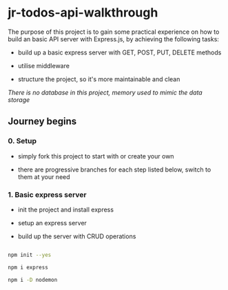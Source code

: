# jr-todos-api-walkthrough

The purpose of this project is to gain some practical experience on how to build an basic API server with Express.js, by achieving the following tasks:

- build up a basic express server with GET, POST, PUT, DELETE methods

- utilise middleware

- structure the project, so it's more maintainable and clean

_There is no database in this project, memory used to mimic the data storage_

## Journey begins

### 0. Setup

- simply fork this project to start with or create your own

- there are progressive branches for each step listed below, switch to them at your need

### 1. Basic express server

- init the project and install express

- setup an express server

- build up the server with CRUD operations

```sh

npm init --yes

npm i express

npm i -D nodemon

```
